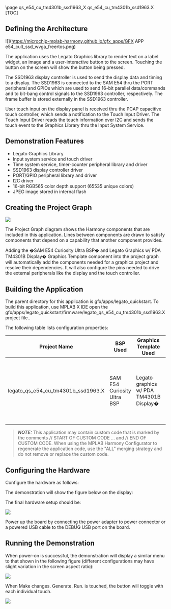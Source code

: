 \page qs_e54_cu_tm4301b_ssd1963_X qs_e54_cu_tm4301b_ssd1963.X
[TOC]

## Defining the Architecture

![](https://microchip-mplab-harmony.github.io/gfx_apps/GFX APP e54_cult_ssd_wvga_freertos.png)

The application uses the Legato Graphics library to render text on a label widget, an image and a user-interactive button to the screen. Touching the button on the screen will show the button being pressed. 

The SSD1963 display controller is used to send the display data and timing to a display. The SSD1963 is connected to the SAM E54 thru the PORT peripheral and GPIOs which are used to send 16-bit parallel data/commands and to bit-bang control signals to the SSD1963 controller, respectively. The frame buffer is stored externally in the SSD1963 controller.

User touch input on the display panel is received thru the PCAP capacitive touch controller, which sends a notification to the Touch Input Driver. The Touch Input Driver reads the touch information over I2C and sends the touch event to the Graphics Library thru the Input System Service.

## Demonstration Features 

* Legato Graphics Library
* Input system service and touch driver
* Time system service, timer-counter peripheral library and driver
* SSD1963 display controller driver
* PORT/GPIO peripheral library and driver
* I2C driver 
* 16-bit RGB565 color depth support (65535 unique colors)
* JPEG image stored in internal flash

## Creating the Project Graph

![](https://microchip-mplab-harmony.github.io/gfx_apps/legato_qs_e54_cu_tm4301b_ssd1963.X_pg.png)

The Project Graph diagram shows the Harmony components that are included in this application. Lines between components are drawn to satisfy components that depend on a capability that another component provides.

Adding the �SAM E54 Curiosity Ultra BSP� and Legato Graphics w/ PDA TM4301B Display� Graphics Template component into the project graph will automatically add the components needed for a graphics project and resolve their dependencies. It will also configure the pins needed to drive the external peripherals like the display and the touch controller.
 
## Building the Application

The parent directory for this application is gfx/apps/legato_quickstart. To build this application, use MPLAB X IDE open the gfx/apps/legato_quickstart/firmware/legato_qs_e54_cu_tm4301b_ssd1963.X project file.. 

The following table lists configuration properties:

| Project Name  | BSP Used |Graphics Template Used | Description |
|---------------| ---------|---------------| ---------|
| legato_qs_e54_cu_tm4301b_ssd1963.X | SAM E54 Curiosity Ultra BSP | Legato graphics w/ PDA TM4301B Display� | SAM E54 Curiosity Ultra w/ PDA TM4301B Display� and SSD1963 display driver |
 
> **_NOTE:_**  This application may contain custom code that is marked by the comments // START OF CUSTOM CODE ... and // END OF CUSTOM CODE. When using the MPLAB Harmony Configurator to regenerate the application code, use the "ALL" merging strategy and do not remove or replace the custom code.

## Configuring the Hardware

Configure the hardware as follows: 

The demonstration will show the figure below on the display:  

The final hardware setup should be: 

![](https://microchip-mplab-harmony.github.io/gfx/e54_xpro_hardware.png)

Power up the board by connecting the power adapter to power connector or a powered USB cable to the DEBUG USB port on the board. 

## Running the Demonstration

When power-on is successful, the demonstration will display a similar menu to that shown in the following figure (different configurations may have slight variation in the screen aspect ratio):

<img src="legato_qs_e70_xu_tm4301b_run1.png"/>

When Make changes. Generate. Run. is touched, the button will toggle with each individual touch.

<img src="legato_qs_e70_xu_tm4301b_run2.png"/>
